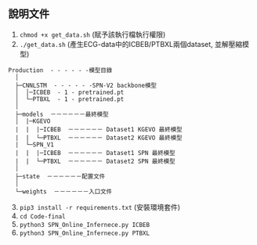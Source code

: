 ## 說明文件

1. `chmod +x get_data.sh` (賦予該執行檔執行權限)
2. `./get_data.sh` (產生ECG-data中的ICBEB/PTBXL兩個dataset, 並解壓縮模型)

```
Production  - - - - - -模型目錄
  │
  ├─CNNLSTM  - - - - - -SPN-V2 backbone模型
  │  │─ICBEB  - 1 - pretrained.pt
  │  └─PTBXL  - 1 - pretrained.pt
  │
  ├─models  －－－－－－最終模型
  │  |─KGEVO
  |  |  |─ICBEB  －－－－－－ Dataset1 KGEVO 最終模型
  |  |  └─PTBXL  －－－－－－ Dataset2 KGEVO 最終模型
  |  └─SPN_V1
  |  |  |─ICBEB  －－－－－－ Dataset1 SPN 最終模型
  |  |  └─PTBXL  －－－－－－ Dataset2 SPN 最終模型
  │
  ├─state  －－－－－－配置文件
  │
  └─weights  －－－－－－入口文件
```

3. `pip3 install -r requirements.txt` (安裝環境套件)
4. `cd Code-final`
5. `python3 SPN_Online_Infernece.py ICBEB`
6. `python3 SPN_Online_Infernece.py PTBXL`

